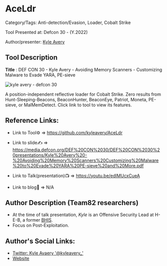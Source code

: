 # AceLdr

Category/Tags: Anti-detection/Evasion, Loader, Cobalt Strike

Tool Presented at: Defcon 30 - (Y.2022)

Author/presenter: [Kyle Avery](https://twitter.com/kyleavery_)

## Tool Description

**Title** :  DEF CON 30 - Kyle Avery - Avoiding Memory Scanners - Customizing Malware to Evade YARA, PE-sieve 

![kyle avery - defcon 30](https://github.com/DefconParrot/DefconArsenalTools/assets/30528167/a964c956-f0ba-40f3-90ba-6fd7ead094ae)

A position-independent reflective loader for Cobalt Strike. Zero results from Hunt-Sleeping-Beacons, BeaconHunter, BeaconEye, Patriot, Moneta, PE-sieve, or MalMemDetect. Click link to tool to view its features.

## Reference Links:

- Link to Tool⚙️ => https://github.com/kyleavery/AceLdr

- Link to slide✍️ => https://media.defcon.org/DEF%20CON%2030/DEF%20CON%2030%20presentations/Kyle%20Avery%20-%20Avoiding%20Memory%20Scanners%20Customizing%20Malware%20to%20Evade%20YARA%20PE-sieve%20and%20More.pdf

- Link to Talk(presentation)📺 => https://youtu.be/edIMUcxCueA

- Link to blog🧾 => N/A


## Author Description (Team82 researchers)

- At the time of talk presentation, *Kyle* is an Offensive Security Lead at H-E-B, a former [BHIS](https://www.blackhillsinfosec.com/).
- Focus on Post-Exploitation.


## Author's Social Links:

- [Twitter: Kyle Avaery '@kyleavery_'](https://twitter.com/kyleavery_)
- [Website](http://kyleavery.com)
